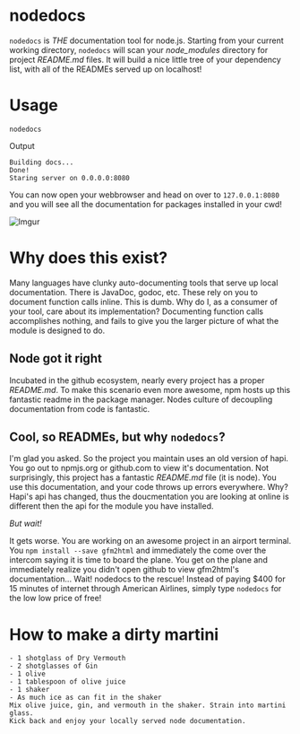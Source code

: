 nodedocs
===

`nodedocs` is *THE* documentation tool for node.js. Starting from your current working directory, `nodedocs` will scan your _node\_modules_ directory for project _README.md_ files. It will build a nice little tree of your dependency list, with all of the READMEs served up on localhost!

# Usage

`nodedocs`

Output

```text
Building docs...
Done!
Staring server on 0.0.0.0:8080
```

You can now open your webbrowser and head on over to `127.0.0.1:8080` and you will see all the documentation for packages installed in your cwd!

![Imgur](http://i.imgur.com/jXHgEeg.png)

# Why does this exist?

Many languages have clunky auto-documenting tools that serve up local documentation. There is JavaDoc, godoc, etc. These rely on you to document function calls inline. This is dumb. Why do I, as a consumer of your tool, care about its implementation? Documenting function calls accomplishes nothing, and fails to give you the larger picture of what the module is designed to do.

## Node got it right

Incubated in the github ecosystem, nearly every project has a proper _README.md_. To make this scenario even more awesome, npm hosts up this fantastic readme in the package manager. Nodes culture of decoupling documentation from code is fantastic.

## Cool, so READMEs, but why `nodedocs`?

I'm glad you asked. So the project you maintain uses an old version of hapi. You go out to npmjs.org or github.com to view it's documentation. Not surprisingly, this project has a fantastic _README.md_ file (it is node). You use this documentation, and your code throws up errors everywhere. Why? Hapi's api has changed, thus the doucmentation you are looking at online is different then the api for the module you have installed.

*But wait!*

It gets worse. You are working on an awesome project in an airport terminal. You `npm install --save gfm2html` and immediately the come over the intercom saying it is time to board the plane. You get on the plane and immediately realize you didn't open github to view gfm2html's documentation... Wait! nodedocs to the rescue! Instead of paying $400 for 15 minutes of internet through American Airlines, simply type `nodedocs` for the low low price of free!

# How to make a dirty martini

```text
- 1 shotglass of Dry Vermouth
- 2 shotglasses of Gin
- 1 olive
- 1 tablespoon of olive juice
- 1 shaker
- As much ice as can fit in the shaker
Mix olive juice, gin, and vermouth in the shaker. Strain into martini glass.
Kick back and enjoy your locally served node documentation.
```
